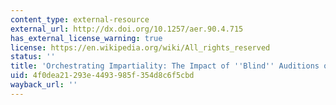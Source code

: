 ```yaml
---
content_type: external-resource
external_url: http://dx.doi.org/10.1257/aer.90.4.715
has_external_license_warning: true
license: https://en.wikipedia.org/wiki/All_rights_reserved
status: ''
title: 'Orchestrating Impartiality: The Impact of ''Blind'' Auditions on Female Musicians'
uid: 4f0dea21-293e-4493-985f-354d8c6f5cbd
wayback_url: ''
---
```


